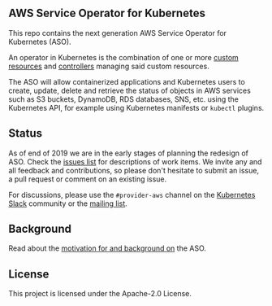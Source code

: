 ## AWS Service Operator for Kubernetes

This repo contains the next generation AWS Service Operator for Kubernetes
(ASO).

An operator in Kubernetes is the combination of one or more [custom resources](https://kubernetes.io/docs/concepts/extend-kubernetes/api-extension/custom-resources/) and [controllers](https://kubernetes.io/docs/reference/glossary/?fundamental=true#term-controller) managing said custom resources.

The ASO will allow containerized applications and Kubernetes users to create, update, delete and retrieve the status of objects in AWS services such as S3 buckets, DynamoDB, RDS databases, SNS, etc. using the Kubernetes API, for example using 
Kubernetes manifests or `kubectl` plugins.

## Status

As of end of 2019 we are in the early stages of planning the redesign of ASO. Check the [issues list](https://github.com/aws/aws-service-operator-k8s/issues) for descriptions of work items. We invite any and all feedback and contributions, so please don't hesitate to submit an issue, a pull request or comment on an existing issue.

For discussions, please use the `#provider-aws` channel on the [Kubernetes Slack](https://kubernetes.slack.com) community or the [mailing list](https://groups.google.com/forum/#!forum/aws-service-operator-user/).

## Background

Read about the [motivation for and background on](docs/background.md) the ASO.

## License

This project is licensed under the Apache-2.0 License.
